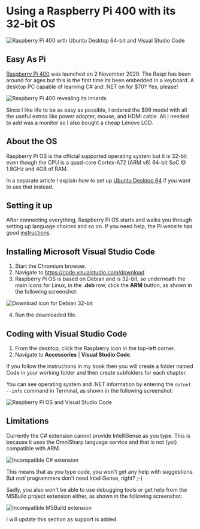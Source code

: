 # Using a Raspberry Pi 400 with its 32-bit OS
![Raspberry Pi 400 with Ubuntu Desktop 64-bit and Visual Studio Code](assets/raspberry-pi-vscode.jpg)
## Easy As Pi
[Raspberry Pi 400](https://www.raspberrypi.org/blog/raspberry-pi-400-the-70-desktop-pc/) was launched on 2 November 2020. The Raspi has been around for ages but this is the first time its been embedded in a keyboard. A desktop PC capable of learning C# and .NET on for $70? Yes, please!

![Raspberry Pi 400 revealing its innards](https://www.raspberrypi.org/homepage-9df4b/static/keyboard-lg-ea472ffb3ec4abfece72ef3d87ebb6d3.png)

Since I like life to be as easy as possible, I ordered the $99 model with all the useful extras like power adapter, mouse, and HDMI cable. All I needed to add was a monitor so I also bought a cheap Lenovo LCD.

## About the OS
Raspberry Pi OS is the official supported operating system but it is 32-bit even though the CPU is a quad-core Cortex-A72 (ARM v8) 64-bit SoC @ 1.8GHz and 4GB of RAM.

In a separate article I explain how to set up [Ubuntu Desktop 64](../raspberry-pi-ubuntu64/README.md) if you want to use that instead.

## Setting it up
After connecting everything, Raspberry Pi OS starts and walks you through setting up language choices and so on. If you need help, the Pi website has good [instructions](https://projects.raspberrypi.org/en/projects/raspberry-pi-setting-up/4).

## Installing Microsoft Visual Studio Code
1. Start the Chromium browser.
2. Navigate to https://code.visualstudio.com/download
3. Raspberry Pi OS is based on Debian and is 32-bit, so underneath the main icons for Linux, in the **.deb** row, click the **ARM** button, as shown in the following screenshot:

![Download icon for Debian 32-bit](assets/download-vs-code-debian-32-bit.png)

4. Run the downloaded file.

## Coding with Visual Studio Code

1. From the desktop, click the Raspberry icon in the top-left corner.
2. Navigate to **Accessories** | **Visual Studio Code**.

If you follow the instructions in my book then you will create a folder named Code in your working folder and then create subfolders for each chapter.

You can see operating system and .NET information by entering the `dotnet --info` command in Terminal, as shown in the following screenshot:

![Raspberry Pi OS and Visual Studio Code](assets/raspberry-pi-os32-vscode.png)

## Limitations
Currently the C# extension cannot provide IntelliSense as you type. This is because it uses the OmniSharp language service and that is not (yet) compatible with ARM. 

![Incompatible C# extension](../raspberry-pi-ubuntu64/assets/cs-extension-incompatible.png)

This means that as you type code, you won't get any help with suggestions. But *real* programmers don't need IntelliSense, right? ;-)

Sadly, you also won't be able to use debugging tools or get help from the MSBuild project extension either, as shown in the following screenshot:

![Incompatible MSBuild extension](../raspberry-pi-ubuntu64/assets/msbuild-extension-incompatible.png)

I will update this section as support is added.